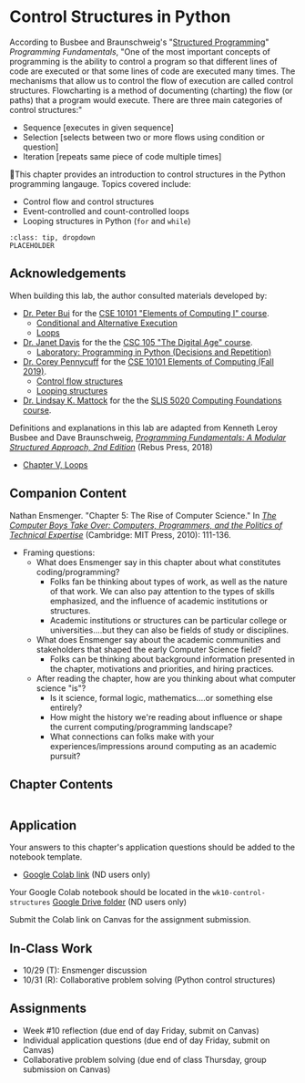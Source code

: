 # Control Structures in Python
 
According to Busbee and Braunschweig's "[Structured Programming](https://press.rebus.community/programmingfundamentals/chapter/structured-programming/)" *Programming Fundamentals*, "One of the most important concepts of programming is the ability to control a program so that different lines of code are executed or that some lines of code are executed many times. The mechanisms that allow us to control the flow of execution are called control structures. Flowcharting is a method of documenting (charting) the flow (or paths) that a program would execute. There are three main categories of control structures:"
  * Sequence [executes in given sequence]
  * Selection [selects between two or more flows using condition or question]
  * Iteration [repeats same piece of code multiple times]
  
This chapter provides an introduction to control structures in the Python programming langauge. Topics covered include:
- Control flow and control structures
- Event-controlled and count-controlled loops
- Looping structures in Python (`for` and `while`)

```{admonition} <i class="fa-solid fa-hands-clapping" aria-hidden="true"></i> Acknowledgements
:class: tip, dropdown 
PLACEHOLDER
```

## <i class="fa-solid fa-hands-clapping" aria-hidden="true"></i> Acknowledgements

When building this lab, the author consulted materials developed by:
- [Dr. Peter Bui](http://www3.nd.edu/~pbui/) for the [CSE 10101 "Elements of Computing I" course](https://www3.nd.edu/~pbui/teaching/cdt.30010.fa16/).
  * [Conditional and Alternative Execution](http://nbviewer.jupyter.org/urls/gitlab.com/snippets/25773/raw)
  * [Loops](http://nbviewer.jupyter.org/urls/gitlab.com/snippets/26115/raw)
- [Dr. Janet Davis](https://cs.whitman.edu/~davisj/) for the the [CSC 105 "The Digital Age" course](https://www.cs.grinnell.edu/~davisjan/csc/105/2012S/). 
  * [Laboratory: Programming in Python (Decisions and Repetition)](http://www.cs.grinnell.edu/~davisjan/csc/105/labs/python3.html)
- [Dr. Corey Pennycuff](https://www3.nd.edu/~cpennycu/) for the [CSE 10101 Elements of Computing (Fall 2019)](https://www3.nd.edu/~cpennycu/2019/fa-CSE10101-CDT30010.html).
  * [Control flow structures](https://www3.nd.edu/~cpennycu/2019/assets/fall/EOC/19.09.03.ipynb)
  * [Looping structures](https://www3.nd.edu/~cpennycu/2019/fa-CSE10101-CDT30010.html)
- [Dr. Lindsay K. Mattock](http://lindsaymattock.net/) for the the [SLIS 5020 Computing Foundations course](http://lindsaymattock.net/computingfoundations.html). 

Definitions and explanations in this lab are adapted from Kenneth Leroy Busbee and Dave Braunschweig, *[Programming Fundamentals: A Modular Structured Approach, 2nd Edition](https://press.rebus.community/programmingfundamentals/)* (Rebus Press, 2018)
- [Chapter V, Loops](https://press.rebus.community/programmingfundamentals/part/loops/)

## <i class="fa-regular fa-bookmark" aria-hidden="true"></i> Companion Content

Nathan Ensmenger. "Chapter 5: The Rise of Computer Science." In [*The Computer Boys Take Over: Computers, Programmers, and the Politics of Technical Expertise*](https://onesearch.library.nd.edu/permalink/f/1phik6l/ndu_aleph005788353) (Cambridge: MIT Press, 2010): 111-136.
- Framing questions:
  * What does Ensmenger say in this chapter about what constitutes coding/programming?
    * Folks fan be thinking about types of work, as well as the nature of that work. We can also pay attention to the types of skills emphasized, and the influence of academic institutions or structures. 
	* Academic institutions or structures can be particular college or universities....but they can also be fields of study or disciplines.
  * What does Ensmenger say about the academic communities and stakeholders that shaped the early Computer Science field?
    * Folks can be thinking about background information presented in the chapter, motivations and priorities, and hiring practices.
  * After reading the chapter, how are you thinking about what computer science "is"? 
    * Is it science, formal logic, mathematics....or something else entirely?
	* How might the history we're reading about influence or shape the current computing/programming landscape?
	* What connections can folks make with your experiences/impressions around computing as an academic pursuit?

## <i class="fa-solid fa-list-ol" aria-hidden="true"></i> Chapter Contents

```{tableofcontents}
```

## <i class="fa-solid fa-clipboard-question" aria-hidden="true"></i> Application

Your answers to this chapter's application questions should be added to the notebook template.
- [Google Colab link](https://colab.research.google.com/drive/1HVYyphtxpPUzhVISngj-PWfeZ7OPcmd7?usp=sharing) (ND users only)

Your Google Colab notebook should be located in the `wk10-control-structures` [Google Drive folder](https://drive.google.com/drive/folders/1btaMEcpz_IoKgNZU4fTmf4l_n9dsga1V?usp=drive_link) (ND users only)

Submit the Colab link on Canvas for the assignment submission.

## <i class="fa-solid fa-chalkboard-user" aria-hidden="true"></i> In-Class Work

- 10/29 (T): Ensmenger discussion
- 10/31 (R): Collaborative problem solving (Python control structures)

## <i class="fa-solid fa-list-check" aria-hidden="true"></i> Assignments 

- Week #10 reflection (due end of day Friday, submit on Canvas)
- Individual application questions (due end of day Friday, submit on Canvas)
- Collaborative problem solving (due end of class Thursday, group submission on Canvas)